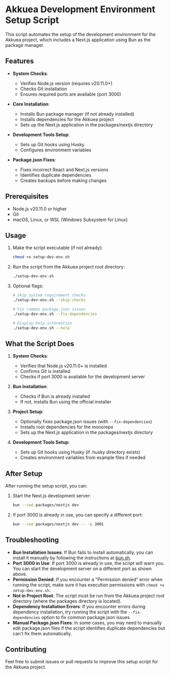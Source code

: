 # Akkuea Development Environment Setup Script

This script automates the setup of the development environment for the Akkuea project, which includes a Next.js application using Bun as the package manager.

## Features

- **System Checks**:
  - Verifies Node.js version (requires v20.11.0+)
  - Checks Git installation
  - Ensures required ports are available (port 3000)

- **Core Installation**:
  - Installs Bun package manager (if not already installed)
  - Installs dependencies for the Akkuea project
  - Sets up the Next.js application in the packages/nextjs directory

- **Development Tools Setup**:
  - Sets up Git hooks using Husky
  - Configures environment variables

- **Package.json Fixes**:
  - Fixes incorrect React and Next.js versions
  - Identifies duplicate dependencies
  - Creates backups before making changes

## Prerequisites

- Node.js v20.11.0 or higher
- Git
- macOS, Linux, or WSL (Windows Subsystem for Linux)

## Usage

1. Make the script executable (if not already):
   ```bash
   chmod +x setup-dev-env.sh
   ```

2. Run the script from the Akkuea project root directory:
   ```bash
   ./setup-dev-env.sh
   ```

3. Optional flags:
   ```bash
   # Skip system requirement checks
   ./setup-dev-env.sh --skip-checks
   
   # Fix common package.json issues
   ./setup-dev-env.sh --fix-dependencies
   
   # Display help information
   ./setup-dev-env.sh --help
   ```

## What the Script Does

1. **System Checks**:
   - Verifies that Node.js v20.11.0+ is installed
   - Confirms Git is installed
   - Checks if port 3000 is available for the development server

2. **Bun Installation**:
   - Checks if Bun is already installed
   - If not, installs Bun using the official installer

3. **Project Setup**:
   - Optionally fixes package.json issues (with `--fix-dependencies`)
   - Installs root dependencies for the monorepo
   - Sets up the Next.js application in the packages/nextjs directory

4. **Development Tools Setup**:
   - Sets up Git hooks using Husky (if .husky directory exists)
   - Creates environment variables from example files if needed

## After Setup

After running the setup script, you can:

1. Start the Next.js development server:
   ```bash
   bun --cwd packages/nextjs dev
   ```

2. If port 3000 is already in use, you can specify a different port:
   ```bash
   bun --cwd packages/nextjs dev -- -p 3001
   ```

## Troubleshooting

- **Bun Installation Issues**: If Bun fails to install automatically, you can install it manually by following the instructions at [bun.sh](https://bun.sh).
- **Port 3000 in Use**: If port 3000 is already in use, the script will warn you. You can start the development server on a different port as shown above.
- **Permission Denied**: If you encounter a "Permission denied" error when running the script, make sure it has execution permissions with `chmod +x setup-dev-env.sh`.
- **Not in Project Root**: The script must be run from the Akkuea project root directory (where the packages directory is located).
- **Dependency Installation Errors**: If you encounter errors during dependency installation, try running the script with the `--fix-dependencies` option to fix common package.json issues.
- **Manual Package.json Fixes**: In some cases, you may need to manually edit package.json files if the script identifies duplicate dependencies but can't fix them automatically.

## Contributing

Feel free to submit issues or pull requests to improve this setup script for the Akkuea project. 